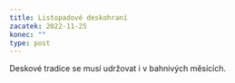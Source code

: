 ```yaml
---
title: Listopadové deskohraní
zacatek: 2022-11-25
konec: ""
type: post
---
```

D﻿eskové tradice se musí udržovat i v bahnivých měsících.